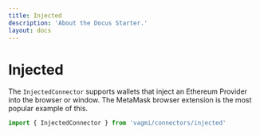 ```yaml
---
title: Injected
description: 'About the Docus Starter.'
layout: docs
---
```


# Injected

The `InjectedConnector` supports wallets that inject an Ethereum Provider into the browser or window. The MetaMask browser extension is the most popular example of this.

```js
import { InjectedConnector } from 'vagmi/connectors/injected'
```
